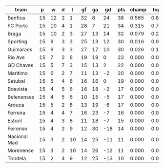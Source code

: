 |     team     | p  | w  | d | l  | gf | ga | gd  | pts | champ | top2  | top3  | top4  |  5-7  | bot4  | bot3  | bot2  |
|--------------|----|----|---|----|----|----|-----|-----|-------|-------|-------|-------|-------|-------|-------|-------|
| Benfica      | 15 | 12 | 2 |  1 | 32 |  8 |  24 |  38 | 0.565 | 0.846 | 0.950 | 0.989 | 0.011 | 0.000 | 0.000 | 0.000|
| FC Porto     | 15 | 10 | 4 |  1 | 28 |  7 |  21 |  34 | 0.315 | 0.703 | 0.891 | 0.967 | 0.033 | 0.000 | 0.000 | 0.000|
| Braga        | 15 | 10 | 2 |  3 | 27 | 13 |  14 |  32 | 0.079 | 0.261 | 0.588 | 0.823 | 0.174 | 0.000 | 0.000 | 0.000|
| Sporting     | 15 |  9 | 3 |  3 | 25 | 13 |  12 |  30 | 0.016 | 0.083 | 0.249 | 0.537 | 0.442 | 0.000 | 0.000 | 0.000|
| Guimaraes    | 15 |  9 | 3 |  3 | 27 | 17 |  10 |  30 | 0.026 | 0.106 | 0.305 | 0.601 | 0.384 | 0.000 | 0.000 | 0.000|
| Rio Ave      | 15 |  7 | 2 |  6 | 19 | 19 |   0 |  23 | 0.000 | 0.001 | 0.008 | 0.034 | 0.492 | 0.011 | 0.004 | 0.002|
| GD Chaves    | 15 |  5 | 7 |  3 | 15 | 13 |   2 |  22 | 0.000 | 0.001 | 0.006 | 0.024 | 0.459 | 0.014 | 0.006 | 0.002|
| Maritimo     | 15 |  6 | 2 |  7 | 11 | 13 |  -2 |  20 | 0.000 | 0.000 | 0.002 | 0.009 | 0.294 | 0.036 | 0.017 | 0.006|
| Setubal      | 15 |  5 | 4 |  6 | 16 | 16 |   0 |  19 | 0.000 | 0.000 | 0.002 | 0.010 | 0.278 | 0.043 | 0.019 | 0.007|
| Boavista     | 15 |  4 | 5 |  6 | 16 | 18 |  -2 |  17 | 0.000 | 0.000 | 0.000 | 0.003 | 0.122 | 0.139 | 0.072 | 0.033|
| Belenenses   | 15 |  4 | 5 |  6 | 10 | 15 |  -5 |  17 | 0.000 | 0.000 | 0.001 | 0.002 | 0.119 | 0.124 | 0.068 | 0.029|
| Arouca       | 15 |  5 | 2 |  8 | 13 | 19 |  -6 |  17 | 0.000 | 0.000 | 0.000 | 0.001 | 0.072 | 0.192 | 0.111 | 0.052|
| Ferreira     | 15 |  4 | 4 |  7 | 16 | 23 |  -7 |  16 | 0.000 | 0.000 | 0.000 | 0.001 | 0.058 | 0.239 | 0.139 | 0.068|
| Estoril      | 15 |  4 | 3 |  8 | 11 | 18 |  -7 |  15 | 0.000 | 0.000 | 0.000 | 0.001 | 0.049 | 0.281 | 0.169 | 0.088|
| Feirense     | 15 |  4 | 2 |  9 | 12 | 30 | -18 |  14 | 0.000 | 0.000 | 0.000 | 0.000 | 0.003 | 0.721 | 0.591 | 0.415|
| Nacional Mad | 15 |  3 | 2 | 10 | 14 | 25 | -11 |  11 | 0.000 | 0.000 | 0.000 | 0.000 | 0.003 | 0.724 | 0.585 | 0.412|
| Moreirense   | 15 |  3 | 2 | 10 | 14 | 26 | -12 |  11 | 0.000 | 0.000 | 0.000 | 0.000 | 0.005 | 0.711 | 0.574 | 0.405|
| Tondela      | 15 |  2 | 4 |  9 | 12 | 25 | -13 |  10 | 0.000 | 0.000 | 0.000 | 0.000 | 0.002 | 0.764 | 0.645 | 0.481|

